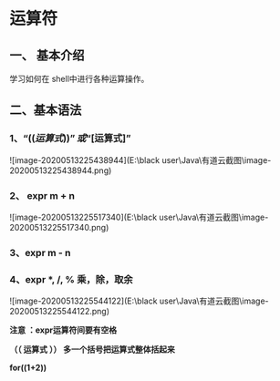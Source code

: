 #  **运算符**

 

## 一、 基本介绍

 

学习如何在 shell中进行各种运算操作。

 

## 二、基本语法

### 1、“$((运算式))”或“$[运算式]”

 ![image-20200513225438944](E:\black user\Java\有道云截图\image-20200513225438944.png)

### 

### 2、 expr m + n 

![image-20200513225517340](E:\black user\Java\有道云截图\image-20200513225517340.png)



### 3、expr m - n



### 4、expr \*, /, %      乘，除，取余

![image-20200513225544122](E:\black user\Java\有道云截图\image-20200513225544122.png)



**注意 ：expr运算符间要有空格**

**（（ 运算式 ）） 多一个括号把运算式整体括起来**

**for((1+2))**